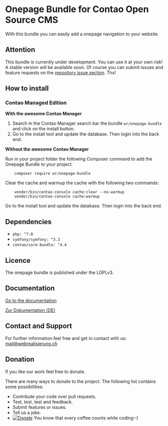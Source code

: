 # Onepage Bundle for Contao Open Source CMS

With this bundle you can easily add a onepage navigation to your website.

## Attention

This bundle is currently under development. You can use it at your own risk! A stable version will be available soon. Of course you can submit issues and feature requests on the [repository issue section](https://github.com/webrealisierung-ch/onepage-bundle/issues). Thx! 

## How to install

### Contao Managed Edition


**With the awesome Contao Manager**

1. Search in the Contao Manager search bar the bundle `wr/onepage-bundle` and click on the install button.
2. Go to the install tool and update the database. Then login into the back end.

**Without the awesome Contao Manager**

Run in your project folder the following Composer command to add the Onepage Bundle to your project:

```console
    composer require wr/onepage-bundle
```

Clear the cache and warmup the cache with the following two commands:

```console
    vendor/bin/contao-console cache:clear --no-warmup
    vendor/bin/contao-console cache:warmup
```

Go to the install tool and update the database. Then login into the back end.

## Dependencies

- `php: ^7.0`
- `symfony/symfony: ^3.3`
- `contao/core-bundle: ^4.4`

## Licence

The onepage bundle is published under the LGPLv3.

## Documentation

[Go to the documentation](https://webrealisierung-ch.github.io/onepage-bundle/DOCUMENTATION)

[Zur Dokumentation (DE)](https://webrealisierung-ch.github.io/onepage-bundle/DOCUMENTATION-DE)

 ## Contact and Support
 
 For further information feel free and get in contact with us: mail@webrealisierung.ch
 
 ## Donation
 
 If you like our work feel free to donate.
 
 There are many ways to donate to the project. The following list contains some possibilities:
 
 - Contribute your code over pull requests.
 - Test, test, test and feedback.
 - Submit features or issues.
 - Tell us a joke.
 - [![Donate](https://img.shields.io/badge/Donate-PayPal-green.svg)](https://www.paypal.com/cgi-bin/webscr?cmd=_s-xclick&hosted_button_id=EHB7BYWLMPV7Y) You know that every coffee counts while coding:-)
 
